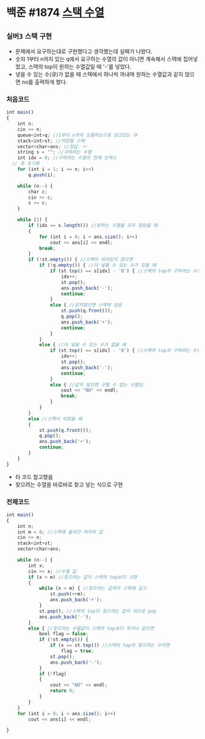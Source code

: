 # 백준 #1874 [스택 수열](https://www.acmicpc.net/problem/1874)
`실버3` `스택` `구현`
---
- 문제에서 요구하는대로 구현했다고 생각했는데 실패가 나왔다.
- 숫자 1부터 n까지 있는 q에서 요구하는 수열의 값이 아니면 계속해서 스택에 집어넣었고, 스택의 top이 원하는 수열값일 때 '-'를 넣었다.
- 넣을 수 있는 수(큐)가 없을 때 스택에서 하나씩 꺼내며 원하는 수열값과 같지 않으면 no를 출력하게 했다.

### 처음코드
```jsx
int main()
{
	int n;
	cin >> n;
	queue<int>q; //1부터 n까지 오름차순으로 담고있는 큐
	stack<int>st; //저장할 스택
	vector<char>ans; //정답. +-
	string s = ""; //구하려는 수열
	int idx = 0; //구하려는 수열의 현재 인덱스
  // 큐 초기화
	for (int i = 1; i <= n; i++)
		q.push(i);

	while (n--) {
		char c;
		cin >> c;
		s += c;
	}

	while (1) {
		if (idx == s.length()) //원하는 수열을 모두 찾았을 때
		{
			for (int i = 0; i < ans.size(); i++)
				cout << ans[i] << endl;
			break;
		}
		if (!st.empty()) { //스택이 비어있지 않으면
			if (!q.empty()) { //더 넣을 수 있는 수가 있을 때
				if (st.top() == s[idx] - '0') { //스택의 top과 구하려는 수열이 같으면
					idx++;
					st.pop();
					ans.push_back('-');
					continue;
				}
				else { //같지않으면 스택에 담음
					st.push(q.front());
					q.pop();
					ans.push_back('+');
					continue;
				}
			}
			else { //더 넣을 수 있는 수가 없을 때
				if (st.top() == s[idx] - '0') { //스택의 top과 구하려는 수열 같으면
					idx++;
					st.pop();
					ans.push_back('-');
					continue;
				}
				else { //같지 않으면 구할 수 없는 수열임.
					cout << "NO" << endl;
					break;
				}
			}
		}
		else //스택이 비었을 때
		{
			st.push(q.front());
			q.pop();
			ans.push_back('+');
			continue;
		}
	}
}
```

- 타 코드 참고했음
- 찾으려는 수열을 바로바로 찾고 넣는 식으로 구현

### 전체코드
```jsx
int main()
{
	int n;
	int m = 0; //스택에 들어간 마지막 값
	cin >> n;
	stack<int>st;
	vector<char>ans;

	while (n--) {
		int x;
		cin >> x; //수열 값
		if (x > m) //찾으려는 값이 스택의 top보다 크면
		{
			while (x > m) { //찾으려는 값까지 스택에 담고
				st.push(++m);
				ans.push_back('+');
			}
			st.pop(); //스택의 top이 찾으려는 값이 되므로 pop
			ans.push_back('-');
		}
		else { //찾으려는 수열값이 스택의 top보다 작거나 같으면
			bool flag = false;
			if (!st.empty()) {
				if (x == st.top()) //스택의 top이 찾으려는 수이면
					flag = true;
				st.pop();
				ans.push_back('-');
			}
			if (!flag)
			{
				cout << "NO" << endl;
				return 0;
			}
		}
	}
	for (int i = 0; i < ans.size(); i++)
		cout << ans[i] << endl;

}
```
